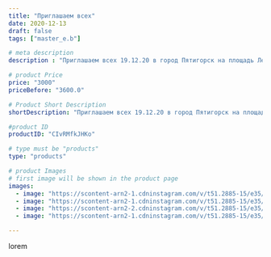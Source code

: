 ```yaml
---
title: "Приглашаем всех"
date: 2020-12-13
draft: false
tags: ["master_e.b"]

# meta description
description : "Приглашаем всех 19.12.20 в город Пятигорск на площадь Ленина. Знакомство с новыми дракончиками и бесплатные фотосессии ждут Вас"

# product Price
price: "3000"
priceBefore: "3600.0"

# Product Short Description
shortDescription: "Приглашаем всех 19.12.20 в город Пятигорск на площадь Ленина. Знакомство с новыми дракончиками и бесплатные фотосессии ждут Вас"

#product ID
productID: "CIvRMfkJHKo"

# type must be "products"
type: "products"

# product Images
# first image will be shown in the product page
images:
  - image: "https://scontent-arn2-1.cdninstagram.com/v/t51.2885-15/e35/130729712_383190849627762_7638512525020201080_n.jpg?se=7&tp=1&_nc_ht=scontent-arn2-1.cdninstagram.com&_nc_cat=106&_nc_ohc=QmjSfZV0DHoAX8aAUj9&oh=b00979580c03f301a701ea62dc86f201&oe=606ABD21&ig_cache_key=MjQ2MzI2MzE0MjcxMTgwMjIyNQ%3D%3D.2"
  - image: "https://scontent-arn2-1.cdninstagram.com/v/t51.2885-15/e35/130700970_5344513418954224_5456420657554179637_n.jpg?se=7&tp=1&_nc_ht=scontent-arn2-1.cdninstagram.com&_nc_cat=104&_nc_ohc=sPUgvE9Zj_MAX-yO5tp&oh=54646f23a8acce27f02b172cb2c6e836&oe=606BC518&ig_cache_key=MjQ2MzI2MzE0MjY5NTA5NzM3Nw%3D%3D.2"
  - image: "https://scontent-arn2-2.cdninstagram.com/v/t51.2885-15/e35/131054835_2724678741181385_4757786413289705937_n.jpg?se=7&tp=1&_nc_ht=scontent-arn2-2.cdninstagram.com&_nc_cat=105&_nc_ohc=3_MWM7b_k7IAX9VJaqN&oh=3e200fecd228abbcae3afc2c4b7ec084&oe=606BDBED&ig_cache_key=MjQ2MzI2MzE0Mjc0NTM5MzY0OA%3D%3D.2"
  - image: "https://scontent-arn2-1.cdninstagram.com/v/t51.2885-15/e35/130872007_221932416115072_2552960669047712714_n.jpg?se=7&tp=1&_nc_ht=scontent-arn2-1.cdninstagram.com&_nc_cat=104&_nc_ohc=ZfL50f2FWu0AX9pKl6J&oh=1583123d9f73091971ba46a85a7b0da9&oe=606B0F5A&ig_cache_key=MjQ2MzI2MzE0MjcyMDI0Mjc0Ng%3D%3D.2"

---
```

lorem
